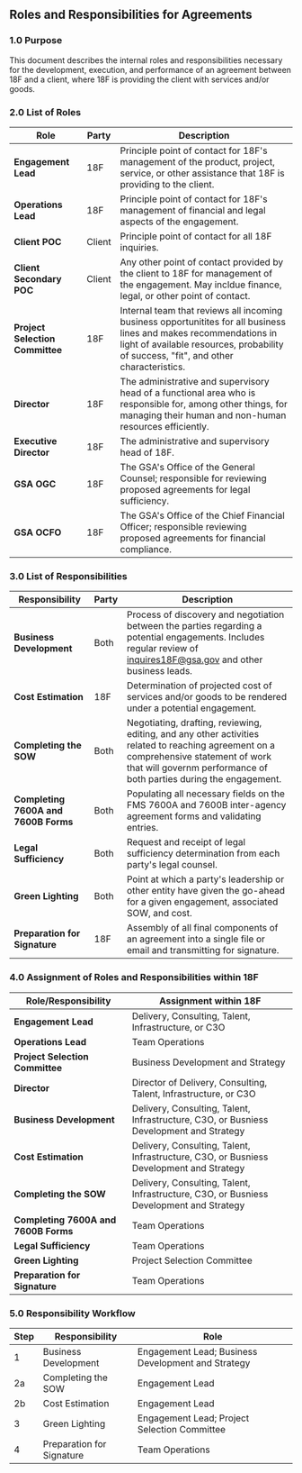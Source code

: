 ## Roles and Responsibilities for Agreements

### 1.0 Purpose

This document describes the internal roles and responsibilities necessary for the development, execution, and performance of an agreement between 18F and a client, where 18F is providing the client with services and/or goods.

### 2.0 List of Roles

Role | Party | Description
---- | ----- | -----------
**Engagement Lead** | 18F | Principle point of contact for 18F's management of the product, project, service, or other assistance that 18F is providing to the client.
**Operations Lead** | 18F | Principle point of contact for 18F's management of financial and legal aspects of the engagement.
**Client POC** | Client | Principle point of contact for all 18F inquiries.
**Client Secondary POC** | Client | Any other point of contact provided by the client to 18F for management of the engagement.  May incldue finance, legal, or other point of contact.
**Project Selection Committee** | 18F | Internal team that reviews all incoming business opportunitites for all business lines and makes recommendations in light of available resources, probability of success, "fit", and other characteristics.
**Director** | 18F | The administrative and supervisory head of a functional area who is responsible for, among other things, for managing their human and non-human resources efficiently.
**Executive Director** | 18F | The administrative and supervisory head of 18F.
**GSA OGC** | 18F | The GSA's Office of the General Counsel; responsible for reviewing proposed agreements for legal sufficiency.
**GSA OCFO** | 18F | The GSA's Office of the Chief Financial Officer; responsible reviewing proposed agreements for financial compliance.

### 3.0 List of Responsibilities

Responsibility | Party | Description
-------------- | ----- | -----------
**Business Development** | Both | Process of discovery and negotiation between the parties regarding a potential engagements.  Includes regular review of inquires18F@gsa.gov and other business leads.
**Cost Estimation** | 18F | Determination of projected cost of services and/or goods to be rendered under a potential engagement.
**Completing the SOW** | Both | Negotiating, drafting, reviewing, editing, and any other activities related to reaching agreement on a comprehensive statement of work that will governm performance of both parties during the engagement.
**Completing 7600A and 7600B Forms** | Both | Populating all necessary fields on the FMS 7600A and 7600B inter-agency agreement forms and validating entries.
**Legal Sufficiency** | Both | Request and receipt of legal sufficiency determination from each party's legal counsel.
**Green Lighting** | Both | Point at which a party's leadership or other entity have given the go-ahead for a given engagement, associated SOW, and cost.
**Preparation for Signature** | 18F | Assembly of all final components of an agreement into a single file or email and transmitting for signature.

### 4.0 Assignment of Roles and Responsibilities within 18F

Role/Responsibility | Assignment within 18F
------------------- | ---------------------
**Engagement Lead** | Delivery, Consulting, Talent, Infrastructure, or C3O 
**Operations Lead** | Team Operations
**Project Selection Committee** | Business Development and Strategy
**Director** | Director of Delivery, Consulting, Talent, Infrastructure, or C3O
**Business Development** | Delivery, Consulting, Talent, Infrastructure, C3O, or Busniess Development and Strategy
**Cost Estimation** | Delivery, Consulting, Talent, Infrastructure, C3O, or Busniess Development and Strategy
**Completing the SOW** | Delivery, Consulting, Talent, Infrastructure, C3O, or Busniess Development and Strategy
**Completing 7600A and 7600B Forms** | Team Operations
**Legal Sufficiency** | Team Operations
**Green Lighting** | Project Selection Committee
**Preparation for Signature** | Team Operations


### 5.0 Responsibility Workflow

Step | Responsibility | Role
---- | -------------- | ------
1 | Business Development | Engagement Lead; Business Development and Strategy
2a | Completing the SOW | Engagement Lead
2b | Cost Estimation | Engagement Lead
3 | Green Lighting | Engagement Lead; Project Selection Committee
4 | Preparation for Signature | Team Operations

